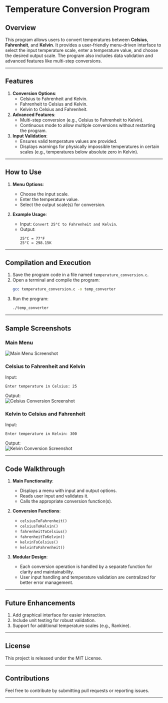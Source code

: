 # Temperature Conversion Program

## Overview
This program allows users to convert temperatures between **Celsius**, **Fahrenheit**, and **Kelvin**. It provides a user-friendly menu-driven interface to select the input temperature scale, enter a temperature value, and choose the desired output scale. The program also includes data validation and advanced features like multi-step conversions.

---

## Features
1. **Conversion Options**:
   - Celsius to Fahrenheit and Kelvin.
   - Fahrenheit to Celsius and Kelvin.
   - Kelvin to Celsius and Fahrenheit.
2. **Advanced Features**:
   - Multi-step conversion (e.g., Celsius to Fahrenheit to Kelvin).
   - Continuous mode to allow multiple conversions without restarting the program.
3. **Input Validation**:
   - Ensures valid temperature values are provided.
   - Displays warnings for physically impossible temperatures in certain scales (e.g., temperatures below absolute zero in Kelvin).

---

## How to Use
1. **Menu Options**:
   - Choose the input scale.
   - Enter the temperature value.
   - Select the output scale(s) for conversion.

2. **Example Usage**:
   - Input: `Convert 25°C to Fahrenheit and Kelvin`.
   - Output:
     ```
     25°C = 77°F
     25°C = 298.15K
     ```

---

## Compilation and Execution
1. Save the program code in a file named `temperature_conversion.c`.
2. Open a terminal and compile the program:
   ```bash
   gcc temperature_conversion.c -o temp_converter
   ```
3. Run the program:
   ```bash
   ./temp_converter
   ```

---

## Sample Screenshots

### **Main Menu**
![Main Menu Screenshot](https://via.placeholder.com/600x200.png?text=Main+Menu+Example)

### **Celsius to Fahrenheit and Kelvin**
Input:  
```
Enter temperature in Celsius: 25
```

Output:  
![Celsius Conversion Screenshot](https://via.placeholder.com/600x200.png?text=Celsius+to+Fahrenheit+and+Kelvin)

### **Kelvin to Celsius and Fahrenheit**
Input:  
```
Enter temperature in Kelvin: 300
```

Output:  
![Kelvin Conversion Screenshot](https://via.placeholder.com/600x200.png?text=Kelvin+to+Celsius+and+Fahrenheit)

---

## Code Walkthrough
1. **Main Functionality**:
   - Displays a menu with input and output options.
   - Reads user input and validates it.
   - Calls the appropriate conversion function(s).
   
2. **Conversion Functions**:
   - `celsiusToFahrenheit()`
   - `celsiusToKelvin()`
   - `fahrenheitToCelsius()`
   - `fahrenheitToKelvin()`
   - `kelvinToCelsius()`
   - `kelvinToFahrenheit()`
   
3. **Modular Design**:
   - Each conversion operation is handled by a separate function for clarity and maintainability.
   - User input handling and temperature validation are centralized for better error management.

---

## Future Enhancements
1. Add graphical interface for easier interaction.
2. Include unit testing for robust validation.
3. Support for additional temperature scales (e.g., Rankine).

---

## License
This project is released under the MIT License.

---

## Contributions
Feel free to contribute by submitting pull requests or reporting issues.

---

